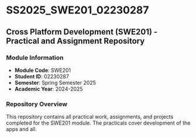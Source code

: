 # SS2025_SWE201_02230287

## Cross Platform Development (SWE201) - Practical and Assignment Repository

### Module Information
- **Module Code**: SWE201
- **Student ID**: 02230287
- **Semester**: Spring Semester 2025
- **Academic Year**: 2024-2025

### Repository Overview
This repository contains all practical work, assignments, and projects completed for the SWE201 module. The practicals cover development of the apps and all.


